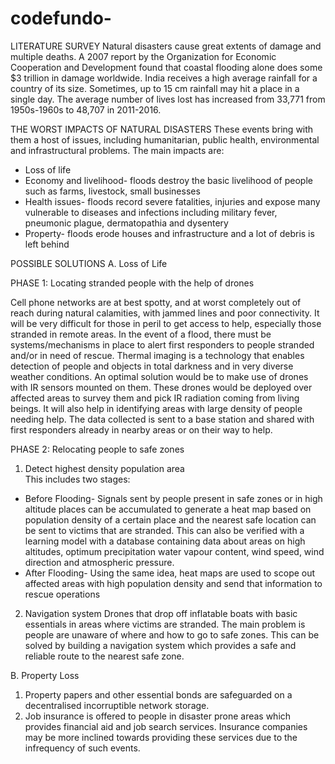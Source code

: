 # codefundo-

LITERATURE SURVEY
Natural disasters cause great extents of damage and multiple deaths. A 2007 report by the Organization for Economic Cooperation and Development found that coastal flooding alone does some $3 trillion in damage worldwide.
India receives a high average rainfall for a country of its size. Sometimes, up to 15 cm rainfall may hit a place in a single day. The average number of lives lost has increased from 33,771 from 1950s-1960s to 48,707 in 2011-2016.

THE WORST IMPACTS OF NATURAL DISASTERS
These events bring with them a host of issues, including humanitarian, public health, environmental and infrastructural problems.
The main impacts are:
- Loss of life
- Economy and livelihood- floods destroy the basic livelihood of people such as farms, livestock, small businesses
- Health issues-  floods record severe fatalities, injuries and expose many vulnerable to diseases and infections including           military fever, pneumonic plague, dermatopathia and dysentery
- Property- floods erode houses and infrastructure and a lot of debris is left behind


POSSIBLE SOLUTIONS
A. Loss of Life

PHASE 1: Locating stranded people with the help of drones

Cell phone networks are at best spotty, and at worst completely out of reach during natural calamities, with jammed lines and poor connectivity. It will be very difficult for those in peril to get access to help, especially those stranded in remote areas. In the event of a flood, there must be systems/mechanisms in place to alert first responders to people stranded and/or in need of rescue. Thermal imaging is a technology that enables detection of people and objects in total darkness and in very diverse weather conditions. An optimal solution would be to make use of drones with IR sensors mounted on them. These drones would be deployed over affected areas to survey them and pick IR radiation coming from living beings. It will also help in identifying areas with large density of people needing help. The data collected is sent to a base station and shared with first responders already in nearby areas or on their way to help.

PHASE 2: Relocating people to safe zones

1. Detect highest density population area  
This includes two stages:
- Before Flooding- Signals sent by people present in safe zones or in high altitude places can be accumulated to generate a heat map based on population density of a certain place and the nearest safe location can be sent to victims that are stranded. This can also be verified with a learning model with a database containing data about areas on high altitudes, optimum precipitation water vapour content, wind speed, wind direction and atmospheric pressure.
- After Flooding- Using the same idea, heat maps are used to scope out affected areas with high population density and send that information to rescue operations


2. Navigation system
Drones that drop off inflatable boats with basic essentials in areas where victims are stranded. The main problem is people are unaware of where and how to go to safe zones. This can be solved by building a navigation system which provides a safe and reliable route to the nearest safe zone.              


B. Property Loss
1. Property papers and other essential bonds are safeguarded on a decentralised incorruptible network storage.
2. Job insurance is offered to people in disaster prone areas which provides financial aid and job search services. Insurance companies may be more inclined towards providing these services due to the infrequency of such events. 
